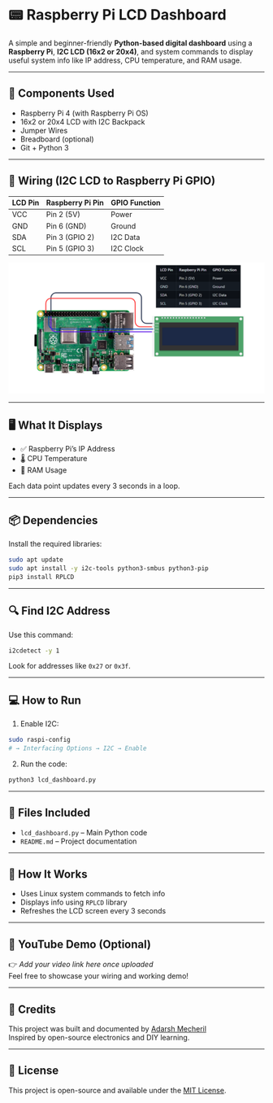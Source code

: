 
# 📟 Raspberry Pi LCD Dashboard

A simple and beginner-friendly **Python-based digital dashboard** using a **Raspberry Pi**, **I2C LCD (16x2 or 20x4)**, and system commands to display useful system info like IP address, CPU temperature, and RAM usage.

---

## 🔧 Components Used

- Raspberry Pi 4 (with Raspberry Pi OS)
- 16x2 or 20x4 LCD with I2C Backpack
- Jumper Wires
- Breadboard (optional)
- Git + Python 3

---

## 🔌 Wiring (I2C LCD to Raspberry Pi GPIO)

| LCD Pin | Raspberry Pi Pin | GPIO Function |
|---------|------------------|----------------|
| VCC     | Pin 2 (5V)       | Power           |
| GND     | Pin 6 (GND)      | Ground          |
| SDA     | Pin 3 (GPIO 2)   | I2C Data        |
| SCL     | Pin 5 (GPIO 3)   | I2C Clock       |

![Wiring Diagram](wiring_diagram.png)

---

## 🖥️ What It Displays

- ✅ Raspberry Pi’s IP Address
- 🌡️ CPU Temperature
- 💾 RAM Usage

Each data point updates every 3 seconds in a loop.

---

## 📦 Dependencies

Install the required libraries:
```bash
sudo apt update
sudo apt install -y i2c-tools python3-smbus python3-pip
pip3 install RPLCD
```

---

## 🔍 Find I2C Address

Use this command:
```bash
i2cdetect -y 1
```
Look for addresses like `0x27` or `0x3f`.

---

## 💻 How to Run

1. Enable I2C:
```bash
sudo raspi-config
# → Interfacing Options → I2C → Enable
```

2. Run the code:
```bash
python3 lcd_dashboard.py
```

---

## 📁 Files Included

- `lcd_dashboard.py` – Main Python code
- `README.md` – Project documentation

---

## 🧠 How It Works

- Uses Linux system commands to fetch info
- Displays info using `RPLCD` library
- Refreshes the LCD screen every 3 seconds

---

## 🎥 YouTube Demo (Optional)

👉 *Add your video link here once uploaded*  
Feel free to showcase your wiring and working demo!

---

## 🙌 Credits

This project was built and documented by [Adarsh Mecheril](https://github.com/AdarshMecheril)  
Inspired by open-source electronics and DIY learning.

---

## 📌 License

This project is open-source and available under the [MIT License](LICENSE).
